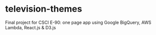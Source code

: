 # television-themes
Final project for CSCI E-90: one page app using Google BigQuery, AWS Lambda, React.js &amp; D3.js
